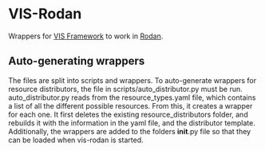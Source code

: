 # VIS-Rodan
Wrappers for [VIS Framework](https://github.com/ELVIS-Project/vis-framework) to work in [Rodan](https://github.com/DDMAL/Rodan).

## Auto-generating wrappers
The files are split into scripts and wrappers. To auto-generate wrappers for resource distributors, the file in scripts/auto_distributor.py must be run.
auto_distributor.py reads from the resource_types.yaml file, which contains a list of all the different possible resources. From this, it creates a wrapper for each one. It first deletes the existing resource_distributors folder, and rebuilds it with the information in the yaml file, and the distributor template. 
Additionally, the wrappers are added to the folders __init__.py file so that they can be loaded when vis-rodan is started.